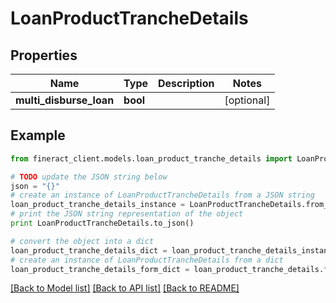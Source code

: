 # LoanProductTrancheDetails


## Properties

Name | Type | Description | Notes
------------ | ------------- | ------------- | -------------
**multi_disburse_loan** | **bool** |  | [optional] 

## Example

```python
from fineract_client.models.loan_product_tranche_details import LoanProductTrancheDetails

# TODO update the JSON string below
json = "{}"
# create an instance of LoanProductTrancheDetails from a JSON string
loan_product_tranche_details_instance = LoanProductTrancheDetails.from_json(json)
# print the JSON string representation of the object
print LoanProductTrancheDetails.to_json()

# convert the object into a dict
loan_product_tranche_details_dict = loan_product_tranche_details_instance.to_dict()
# create an instance of LoanProductTrancheDetails from a dict
loan_product_tranche_details_form_dict = loan_product_tranche_details.from_dict(loan_product_tranche_details_dict)
```
[[Back to Model list]](../README.md#documentation-for-models) [[Back to API list]](../README.md#documentation-for-api-endpoints) [[Back to README]](../README.md)


